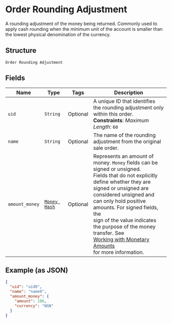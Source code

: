 
# Order Rounding Adjustment

A rounding adjustment of the money being returned. Commonly used to apply cash rounding
when the minimum unit of the account is smaller than the lowest physical denomination of the currency.

## Structure

`Order Rounding Adjustment`

## Fields

| Name | Type | Tags | Description |
|  --- | --- | --- | --- |
| `uid` | `String` | Optional | A unique ID that identifies the rounding adjustment only within this order.<br>**Constraints**: *Maximum Length*: `60` |
| `name` | `String` | Optional | The name of the rounding adjustment from the original sale order. |
| `amount_money` | [`Money Hash`](../../doc/models/money.md) | Optional | Represents an amount of money. `Money` fields can be signed or unsigned.<br>Fields that do not explicitly define whether they are signed or unsigned are<br>considered unsigned and can only hold positive amounts. For signed fields, the<br>sign of the value indicates the purpose of the money transfer. See<br>[Working with Monetary Amounts](https://developer.squareup.com/docs/build-basics/working-with-monetary-amounts)<br>for more information. |

## Example (as JSON)

```json
{
  "uid": "uid0",
  "name": "name0",
  "amount_money": {
    "amount": 186,
    "currency": "NGN"
  }
}
```

